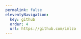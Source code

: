 ```yaml
---
permalink: false
eleventyNavigation:
  key: github
  order: 4
  url: https://github.com/imlzo
---
```



